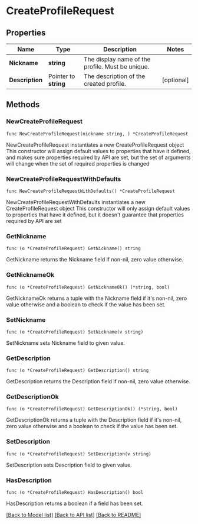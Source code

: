 # CreateProfileRequest

## Properties

Name | Type | Description | Notes
------------ | ------------- | ------------- | -------------
**Nickname** | **string** | The display name of the profile. Must be unique. | 
**Description** | Pointer to **string** | The description of the created profile. | [optional] 

## Methods

### NewCreateProfileRequest

`func NewCreateProfileRequest(nickname string, ) *CreateProfileRequest`

NewCreateProfileRequest instantiates a new CreateProfileRequest object
This constructor will assign default values to properties that have it defined,
and makes sure properties required by API are set, but the set of arguments
will change when the set of required properties is changed

### NewCreateProfileRequestWithDefaults

`func NewCreateProfileRequestWithDefaults() *CreateProfileRequest`

NewCreateProfileRequestWithDefaults instantiates a new CreateProfileRequest object
This constructor will only assign default values to properties that have it defined,
but it doesn't guarantee that properties required by API are set

### GetNickname

`func (o *CreateProfileRequest) GetNickname() string`

GetNickname returns the Nickname field if non-nil, zero value otherwise.

### GetNicknameOk

`func (o *CreateProfileRequest) GetNicknameOk() (*string, bool)`

GetNicknameOk returns a tuple with the Nickname field if it's non-nil, zero value otherwise
and a boolean to check if the value has been set.

### SetNickname

`func (o *CreateProfileRequest) SetNickname(v string)`

SetNickname sets Nickname field to given value.


### GetDescription

`func (o *CreateProfileRequest) GetDescription() string`

GetDescription returns the Description field if non-nil, zero value otherwise.

### GetDescriptionOk

`func (o *CreateProfileRequest) GetDescriptionOk() (*string, bool)`

GetDescriptionOk returns a tuple with the Description field if it's non-nil, zero value otherwise
and a boolean to check if the value has been set.

### SetDescription

`func (o *CreateProfileRequest) SetDescription(v string)`

SetDescription sets Description field to given value.

### HasDescription

`func (o *CreateProfileRequest) HasDescription() bool`

HasDescription returns a boolean if a field has been set.


[[Back to Model list]](../README.md#documentation-for-models) [[Back to API list]](../README.md#documentation-for-api-endpoints) [[Back to README]](../README.md)


